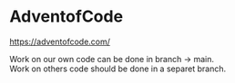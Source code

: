 # AdventofCode

https://adventofcode.com/

Work on our own code can be done in branch -> main. <br>
Work on others code should be done in a separet branch. 
